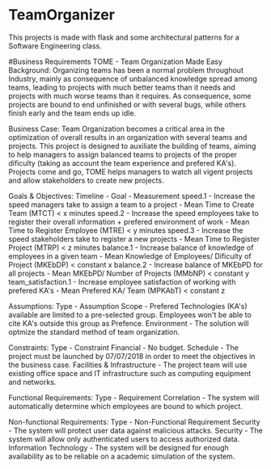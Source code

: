 # TeamOrganizer
This projects is made with flask and some architectural patterns for a Software Engineering class.



#Business Requirements
TOME - Team Organization Made Easy
Background:
    Organizing teams has been a normal problem throughout Industry, mainly as consequence of unbalanced knowledge spread among teams, leading to projects with much better teams than it needs and projects with much worse teams than it requires. As consequence, some projects are bound to end unfinished or with several bugs, while others finish early and the team ends up idle. 

Business Case:
    Team Organization becomes a critical area in the optimization of overall results in an organization with several teams and projects. This project is designed to auxiliate the building of teams, aiming to help managers to assign balanced teams to projects of the proper dificulty (taking as account the team experience and prefered KA's). Projects come and go, TOME helps managers to watch all vigent projects and allow stakeholders to create new projects.

Goals & Objectives:
    Timeline - Goal - Measurement
    speed.1 - Increase the speed managers take to assign a team to a project - Mean Time to Create Team (MTCT) < x minutes
    speed.2 - Increase the speed employees take to register their overall information + prefered environment of work - Mean Time to Register Employee (MTRE) < y minutes
    speed.3 - Increase the speed stakeholders take to register a new projects - Mean Time to Register Project (MTRP) < z minutes
    balance.1 - Increase balance of knowledge of employees in a given team -  Mean Knowledge of Employees/ Dificulty of Project (MKEbDP) < constant x
    balance.2 - Increase balance of MKEbPD for all projects - Mean MKEbPD/ Number of Projects (MMbNP) < constant y
    team_satisfaction.1 - Increase employee satisfaction of working with prefered KA's - Mean Prefered KA/ Team (MPKAbT) < constant z

Assumptions:
    Type - Assumption
    Scope - Prefered Technologies (KA's) available are limited to a pre-selected group. Employees won't be able to cite KA's outside this group as Prefence. 
    Environment - The solution will optmize the standard method of team organization.

Constraints:
    Type - Constraint
    Financial - No budget.
    Schedule - The project must be launched by 07/07/2018 in order to meet the objectives in the business case.
    Facilities & Infrastructure - The project team will use existing office space and IT infrastructure such as computing equipment and networks.

Functional Requirements:
    Type - Requirement
    Correlation - The system will automatically determine which employees are bound to which project.

Non-functional Requirements:
    Type - Non-Functional Requirement
    Security - The system will protect user data against malicious attacks. 
    Security - The system will allow only authenticated users to access authorized data.
    Information Technology - The system will be designed for enough availability as to be reliable on a academic simulation of the system. 
